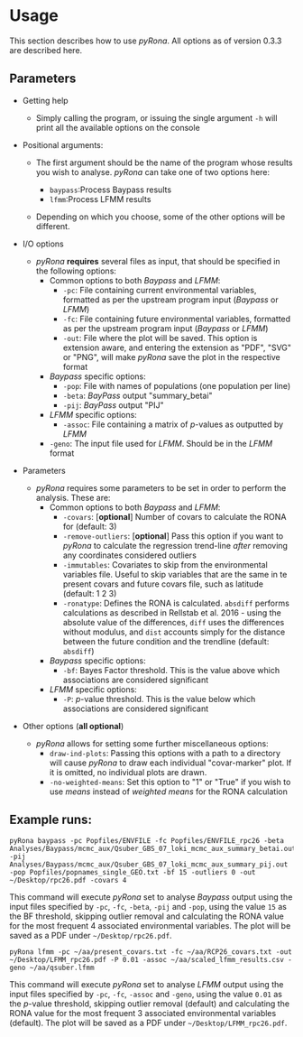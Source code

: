 # Usage

This section describes how to use *pyRona*. All options as of version 0.3.3 are described here.

## Parameters

* Getting help
    - Simply calling the program, or issuing the single argument `-h` will print all the available options on the console

* Positional arguments:
    - The first argument should be the name of the program whose results you wish to analyse. *pyRona* can take one of two options here:
        - `baypass`:Process Baypass results
        - `lfmm`:Process LFMM results

    - Depending on which you choose, some of the other options will be different.

* I/O options
    - *pyRona* **requires** several files as input, that should be specified in the following options:
        - Common options to both *Baypass* and *LFMM*:
            - `-pc`: File containing current environmental variables, formatted as per the upstream program input (*Baypass* or *LFMM*)
            - `-fc`: File containing future environmental variables, formatted as per the upstream program input (*Baypass* or *LFMM*)
            - `-out`: File where the plot will be saved. This option is extension aware, and entering the extension as "PDF", "SVG" or "PNG", will make *pyRona* save the plot in the respective format
        - *Baypass* specific options:
            - `-pop`: File with names of populations (one population per line)
            - `-beta`: *BayPass* output "summary_betai"
            - `-pij`: *BayPass* output "PIJ"
        - *LFMM* specific options:
            - `-assoc`: File containing a matrix of *p*-values as outputted by *LFMM*
        - `-geno`: The input file used for *LFMM*. Should be in the *LFMM* format

* Parameters
    - *pyRona* requires some parameters to be set in order to perform the analysis. These are:
        - Common options to both *Baypass* and *LFMM*:
            - `-covars`: [**optional**] Number of covars to calculate the RONA for (default: 3)
            - `-remove-outliers`: [**optional**] Pass this option if you want to *pyRona* to calculate the regression trend-line *after* removing any coordinates considered outliers
            - `-immutables`: Covariates to skip from the environmental variables file. Useful to skip variables that are the same in te present covars and future covars file, such as latitude (default: 1 2 3)
            - `-ronatype`: Defines the RONA is calculated. `absdiff` performs calculations as described in Rellstab et al. 2016 - using the absolute value of the differences, `diff` uses the differences without modulus, and `dist` accounts simply for the distance between the future condition and the trendline (default: `absdiff`)
        - *Baypass* specific options:
            - `-bf`: Bayes Factor threshold. This is the value above which associations are considered significant
        - *LFMM* specific options:
            - `-P`: *p*-value threshold. This is the value below which associations are considered significant

* Other options (**all optional**)
    - *pyRona* allows for setting some further miscellaneous options:
        - `draw-ind-plots`: Passing this options with a path to a directory will cause *pyRona* to draw each individual "covar-marker" plot. If it is omitted, no individual plots are drawn.
        - `-no-weighted-means`: Set this option to "1" or "True" if you wish to use *means* instead of *weighted means* for the RONA calculation


## Example runs:

```
pyRona baypass -pc Popfiles/ENVFILE -fc Popfiles/ENVFILE_rpc26 -beta Analyses/Baypass/mcmc_aux/Qsuber_GBS_07_loki_mcmc_aux_summary_betai.out -pij Analyses/Baypass/mcmc_aux/Qsuber_GBS_07_loki_mcmc_aux_summary_pij.out -pop Popfiles/popnames_single_GEO.txt -bf 15 -outliers 0 -out ~/Desktop/rpc26.pdf -covars 4
```

This command will execute *pyRona* set to analyse *Baypass* output using the input files specified by `-pc`, `-fc`, `-beta`, `-pij` and `-pop`, using the value `15` as the BF threshold, skipping outlier removal and calculating the RONA value for the most frequent 4 associated environmental variables. The plot will be saved as a PDF under `~/Desktop/rpc26.pdf`.


```
pyRona lfmm -pc ~/aa/present_covars.txt -fc ~/aa/RCP26_covars.txt -out ~/Desktop/LFMM_rpc26.pdf -P 0.01 -assoc ~/aa/scaled_lfmm_results.csv -geno ~/aa/qsuber.lfmm
```

This command will execute *pyRona* set to analyse *LFMM* output using the input files specified by `-pc`, `-fc`, `-assoc` and `-geno`, using the value `0.01` as the *p*-value threshold, skipping outlier removal (default) and calculating the RONA value for the most frequent 3 associated environmental variables (default). The plot will be saved as a PDF under `~/Desktop/LFMM_rpc26.pdf`.
